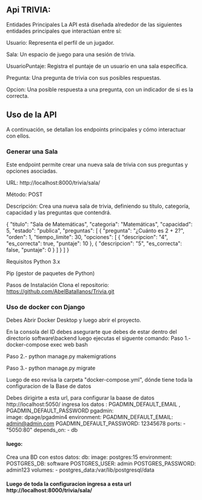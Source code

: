 ## Api TRIVIA:
  Entidades Principales
La API está diseñada alrededor de las siguientes entidades principales que interactúan entre sí:

Usuario: Representa el perfil de un jugador.

Sala: Un espacio de juego para una sesión de trivia.

UsuarioPuntaje: Registra el puntaje de un usuario en una sala específica.

Pregunta: Una pregunta de trivia con sus posibles respuestas.

Opcion: Una posible respuesta a una pregunta, con un indicador de si es la correcta.

## Uso de la API
A continuación, se detallan los endpoints principales y cómo interactuar con ellos.

### Generar una Sala
Este endpoint permite crear una nueva sala de trivia con sus preguntas y opciones asociadas.

URL: http://localhost:8000/trivia/sala/

Método: POST

Descripción: Crea una nueva sala de trivia, definiendo su título, categoría, capacidad y las preguntas que contendrá.

{
  "titulo": "Sala de Matemáticas",
  "categoria": "Matemáticas",
  "capacidad": 5,
  "estado": "publica",
  "preguntas": [
    {
      "pregunta": "¿Cuánto es 2 + 2?",
      "orden": 1,
      "tiempo_limite": 30,
      "opciones": [
        {
          "descripcion": "4",
          "es_correcta": true,
          "puntaje": 10
        },
        {
          "descripcion": "5",
          "es_correcta": false,
          "puntaje": 0
        }
      ]
    }
  ]
}

Requisitos
Python 3.x

Pip (gestor de paquetes de Python)

Pasos de Instalación
Clona el repositorio: https://github.com/AbelBatallanos/Trivia.git

### Uso de docker con Django

Debes Abrir Docker Desktop y luego abrir el proyecto.

En la consola del ID debes asegurarte que debes de estar dentro del directorio  software\backend luego ejecutas el siguente comando:
  Paso 1.- docker-compose exec web bash

  Paso 2.- python manage.py makemigrations

  Paso 3.- python manage.py migrate

Luego de eso revisa la carpeta  "docker-compose.yml", dónde tiene toda la configuracion de la Base de datos  

Debes dirigirte a esta url, para configurar la baase de datos  http://localhost:5050/
ingresa los datos : PGADMIN_DEFAULT_EMAIL ,  PGADMIN_DEFAULT_PASSWORD
pgadmin:  
    image: dpage/pgadmin4
    environment:
      PGADMIN_DEFAULT_EMAIL: admin@admin.com
      PGADMIN_DEFAULT_PASSWORD: 12345678
    ports:
      - "5050:80"
    depends_on:
      - db
#### luego:

Crea una BD con estos datos:
db:
    image: postgres:15
    environment:
      POSTGRES_DB: software
      POSTGRES_USER: admin
      POSTGRES_PASSWORD: admin123
    volumes:
      - postgres_data:/var/lib/postgresql/data

#### Luego de toda la configuracion ingresa a esta url  http://localhost:8000/trivia/sala/

